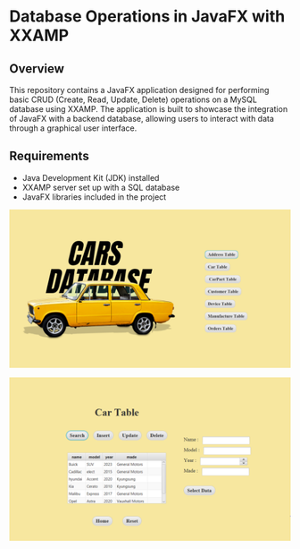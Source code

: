# Database Operations in JavaFX with XXAMP

## Overview

This repository contains a JavaFX application designed for performing basic CRUD (Create, Read, Update, Delete) operations on a MySQL database using XXAMP. The application is built to showcase the integration of JavaFX with a backend database, allowing users to interact with data through a graphical user interface.

## Requirements

- Java Development Kit (JDK) installed
- XXAMP server set up with a SQL database
- JavaFX libraries included in the project

![I1st interface](introduction.png)


![I2nd interface](table.PNG)

